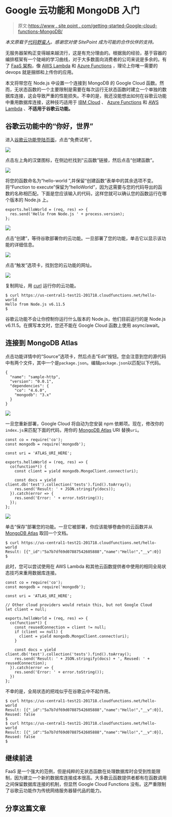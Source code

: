 # Google 云功能和 MongoDB 入门

> 原文:[https://www . site point . com/getting-started-Google-cloud-functions-MongoDB/](https://www.sitepoint.com/getting-started-google-cloud-functions-mongodb/)

*本文原载于[代码野蛮人](http://thecodebarbarian.com/getting-started-with-google-cloud-functions-and-mongodb.html)。感谢您对使 SitePoint 成为可能的合作伙伴的支持。*

无服务器架构正变得越来越流行，这是有充分理由的。根据我的经验，基于容器的编排框架有一个陡峭的学习曲线，对于大多数面向消费者的公司来说是多余的。有了 [FaaS 架构](https://martinfowler.com/articles/serverless.html)，像 [AWS Lambda](https://www.mongodb.com/blog/post/serverless-development-with-nodejs-aws-lambda-mongodb-atlas?utm_medium=sp-synd&utm_source=sitepoint&utm_content=google_functions&jmp=sp-ref) 和 [Azure Functions](http://thecodebarbarian.com/getting-started-with-azure-functions-and-mongodb.html) ，理论上你唯一需要的 devops 就是捆绑和上传你的应用。

本文将带您在 Node.js 中设置一个连接到 MongoDB 的 Google Cloud 函数。然而，无状态函数的一个主要限制是需要在每次运行无状态函数时建立一个单独的数据库连接，这会导致严重的性能损失。不幸的是，我还没能想出如何在谷歌云功能中重用数据库连接，这种技巧适用于 [IBM Cloud](http://thecodebarbarian.com/getting-started-with-ibm-cloud-functions-and-mongodb.html) 、 [Azure Functions](http://thecodebarbarian.com/getting-started-with-azure-functions-and-mongodb.html) 和 [AWS Lambda](https://www.mongodb.com/blog/post/serverless-development-with-nodejs-aws-lambda-mongodb-atlas?utm_medium=sp-synd&utm_source=sitepoint&utm_content=google_functions&jmp=sp-ref) 、**不适用于谷歌云功能。**

## 谷歌云功能中的“你好，世界”

进入[谷歌云功能登陆页面](https://cloud.google.com/functions/)，点击“免费试用”。

![](../Images/6f77ba81dad159e1773a22ac6752a226.png)

点击左上角的汉堡图标，在侧边栏找到“云函数”链接，然后点击“创建函数”。

![](../Images/6a60c928548c6c0c5dba5f3d8e9f2f70.png)

将您的函数命名为“hello-world ”,并保留“创建函数”表单中的其余选项不变。将“Function to execute”保留为“helloWorld”，因为这需要与您的代码导出的函数的名称相匹配。下面是您应该输入的代码，这样您就可以确认您的函数运行在哪个版本的 Node.js 上。

```
exports.helloWorld = (req, res) => {
  res.send('Hello from Node.js ' + process.version);
}; 
```

![](../Images/9f8e443eaa226bf3f5414c749b59c347.png)

点击“创建”，等待谷歌部署你的云功能。一旦部署了您的功能，单击它以显示该功能的详细信息。

![](../Images/17742200e2e24626889dfdad240391e6.png)

点击“触发”选项卡，找到您的云功能的网址。

![](../Images/3b07938cbf13b91826234f5a20052ca9.png)

复制网址，用 [curl](https://en.wikipedia.org/wiki/CURL) 运行你的云功能。

```
$ curl https://us-central1-test21-201718.cloudfunctions.net/hello-world
Hello from Node.js v6.11.5
$ 
```

谷歌云功能不会让你控制你运行什么版本的 Node.js，他们目前运行的是 Node.js v6.11.5。在撰写本文时，您还不能在 Google Cloud 函数上使用 async/await。

## 连接到 MongoDB Atlas

点击功能详情中的“Source”选项卡，然后点击“Edit”按钮。您会注意到您的源代码中有两个文件，其中一个是`package.json`。编辑`package.json`以匹配以下代码。

```
{
  "name": "sample-http",
  "version": "0.0.1",
  "dependencies": {
    "co": "4.6.0",
    "mongodb": "3.x"
  }
} 
```

![](../Images/74a3d30d3b5e00bba0775da5aeaac4f7.png)

一旦您重新部署，Google Cloud 将自动为您安装 npm 依赖项。现在，修改你的`index.js`来匹配下面的代码，用你的 [MongoDB Atlas](https://www.mongodb.com/cloud/atlas?utm_medium=sp-synd&utm_source=sitepoint&utm_content=google_functions&jmp=sp-ref) URI 替换`uri`。

```
const co = require('co');
const mongodb = require('mongodb');

const uri = 'ATLAS_URI_HERE';

exports.helloWorld = (req, res) => {
  co(function*() {
    const client = yield mongodb.MongoClient.connect(uri);

    const docs = yield client.db('test').collection('tests').find().toArray();
    res.send('Result: ' + JSON.stringify(docs));
  }).catch(error => {
    res.send('Error: ' + error.toString());
  });
}; 
```

![](../Images/9befc22299ffa4d0d2f9a3738ff1adee.png)

单击“保存”部署您的功能。一旦它被部署，你应该能够卷曲你的云函数并从 [MongoDB Atlas](https://www.mongodb.com/cloud/atlas?utm_medium=sp-synd&utm_source=sitepoint&utm_content=google_functions&jmp=sp-ref) 取回一个文档。

```
$ curl https://us-central1-test21-201718.cloudfunctions.net/hello-world
Result: [{"_id":"5a7b7df69d07887542605888","name":"Hello!","__v":0}]
$ 
```

此时，您可以尝试使用在 AWS Lambda 和其他云函数提供者中使用的相同全局状态技巧来重用数据库连接。

```
const co = require('co');
const mongodb = require('mongodb');

const uri = 'ATLAS_URI_HERE';

// Other cloud providers would retain this, but not Google Cloud
let client = null;

exports.helloWorld = (req, res) => {
  co(function*() {
    const reusedConnection = client != null;
    if (client == null) {
      client = yield mongodb.MongoClient.connect(uri);   
    }

    const docs = yield client.db('test').collection('tests').find().toArray();
    res.send('Result: ' + JSON.stringify(docs) + ', Reused: ' + reusedConnection);
  }).catch(error => {
    res.send('Error: ' + error.toString());
  })
}; 
```

不幸的是，全局状态的把戏似乎在谷歌云中不起作用。

```
$ curl https://us-central1-test21-201718.cloudfunctions.net/hello-world
Result: [{"_id":"5a7b7df69d07887542605888","name":"Hello!","__v":0}], Reused: false
$
$ curl https://us-central1-test21-201718.cloudfunctions.net/hello-world
Result: [{"_id":"5a7b7df69d07887542605888","name":"Hello!","__v":0}], Reused: false
$ 
```

## 继续前进

FaaS 是一个强大的范例，但是纯粹的无状态函数在处理数据库时会受到性能限制，因为建立一个新的数据库连接成本很高。大多数云函数提供者都有在函数调用之间保留数据库连接的机制，但显然 Google Cloud Functions 没有。这严重限制了谷歌云功能作为传统网络服务器替代品的能力。

## 分享这篇文章
